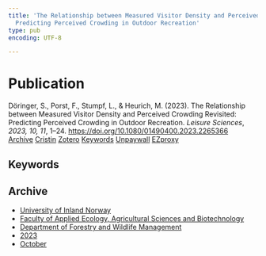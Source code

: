 ```yaml
---
title: 'The Relationship between Measured Visitor Density and Perceived Crowding Revisited:
  Predicting Perceived Crowding in Outdoor Recreation'
type: pub
encoding: UTF-8

---
```

<h1>Publication</h1>
<article id="csl-bib-container-7PGHV8SL" class="csl-bib-container">
  <div class="csl-bib-body"> <div class="csl-entry">Döringer, S., Porst, F., Stumpf, L., &#38; Heurich, M. (2023). The Relationship between Measured Visitor Density and Perceived Crowding Revisited: Predicting Perceived Crowding in Outdoor Recreation. <i>Leisure Sciences</i>, <i>2023, 10, 11</i>, 1–24. <a href="https://doi.org/10.1080/01490400.2023.2265366">https://doi.org/10.1080/01490400.2023.2265366</a></div> </div>
  <div class="csl-bib-buttons">
    <a href="#taxonomy-article-7PGHV8SL" alt="archive" class="csl-bib-button">Archive</a>
    <a href="https://app.cristin.no/results/show.jsf?id=2187349" alt="Cristin" class="csl-bib-button">Cristin</a>
    <a href="http://zotero.org/groups/5881554/items/7PGHV8SL" alt="Zotero" class="csl-bib-button">Zotero</a>
    <a href="#keywords-article-7PGHV8SL" alt="keywords" class="csl-bib-button">Keywords</a>
    <a href="https://doi.org/10.1080/01490400.2023.2265366" alt="Unpaywall" class="csl-bib-button">Unpaywall</a>
    <a href="https://doi.org/10.1080/01490400.2023.2265366" alt="EZproxy" class="csl-bib-button">EZproxy</a>
  </div>
  <div id="csl-bib-meta-container-7PGHV8SL"></div>
</article>
<div id="csl-bib-meta-7PGHV8SL" class="csl-bib-meta">
  <article id="keywords-article-7PGHV8SL" class="keywords-article">
    <h1>Keywords</h1>
    
  </article>
  <article id="taxonomy-article-7PGHV8SL" class="taxonomy-article">
    <h1>Archive</h1>
    <ul>
      <li><a href="{{< params subfolder >}}en/archive/?key=3DCRN523">University of Inland Norway</a></li>
      <li><a href="{{< params subfolder >}}en/archive/?key=T77LXH6D">Faculty of Applied Ecology, Agricultural Sciences and Biotechnology</a></li>
      <li><a href="{{< params subfolder >}}en/archive/?key=7TRARPE3">Department of Forestry and Wildlife Management</a></li>
      <li><a href="{{< params subfolder >}}en/archive/?key=WXLLSUEU">2023</a></li>
      <li><a href="{{< params subfolder >}}en/archive/?key=9CBJY7IQ">October</a></li>
    </ul>
  </article>
</div>
